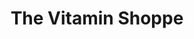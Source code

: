 ---
title: "The Vitamin Shoppe"
url: /vero-beach/the-vitamin-shoppe/
shop: nutrition supplements
---